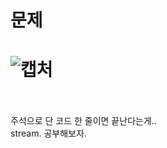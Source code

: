 문제
==
![캡처](https://user-images.githubusercontent.com/73854324/118377512-9d4d1400-b608-11eb-8d54-1448be35b29f.PNG)
<br><br>
==
주석으로 단 코드 한 줄이면 끝난다는게..   
stream. 공부해보자.